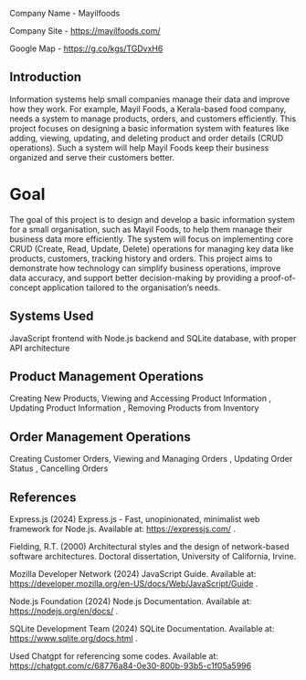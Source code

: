 Company Name - Mayilfoods

Company Site - https://mayilfoods.com/

Google Map - https://g.co/kgs/TGDvxH6

## Introduction

Information systems help small companies manage their data and improve how they work.
For example, Mayil Foods, a Kerala-based food company, needs a system to manage products, orders, and customers efficiently. 
This project focuses on designing a basic information system with features like adding, viewing, updating, and deleting product and order details (CRUD operations). 
Such a system will help Mayil Foods keep their business organized and serve their customers better.

# Goal

The goal of this project is to design and develop a basic information system for a small organisation, such as Mayil Foods, to help them manage their business data more efficiently. 
The system will focus on implementing core CRUD (Create, Read, Update, Delete) operations for managing key data like products, customers, tracking history and orders. 
This project aims to demonstrate how technology can simplify business operations, improve data accuracy, and support better decision-making by providing a proof-of-concept application tailored to the organisation’s needs.

## Systems Used

JavaScript frontend with Node.js backend and SQLite database, with proper API architecture 

## Product Management Operations

​Creating New Products,
Viewing and Accessing Product Information ,
Updating Product Information ,
Removing Products from Inventory 

## Order Management Operations

Creating Customer Orders, 
Viewing and Managing Orders ,
Updating Order Status ,
Cancelling Orders 

## References

Express.js (2024) Express.js - Fast, unopinionated, minimalist web framework for Node.js. Available at: https://expressjs.com/ .  

Fielding, R.T. (2000) Architectural styles and the design of network-based software architectures. Doctoral dissertation, University of California, Irvine.  

Mozilla Developer Network (2024) JavaScript Guide. Available at: https://developer.mozilla.org/en-US/docs/Web/JavaScript/Guide .  

Node.js Foundation (2024) Node.js Documentation. Available at: https://nodejs.org/en/docs/ . 

SQLite Development Team (2024) SQLite Documentation. Available at:  https://www.sqlite.org/docs.html . 

Used Chatgpt for referencing some codes. Available at: https://chatgpt.com/c/68776a84-0e30-800b-93b5-c1f05a5996
​ 

​ 

​
